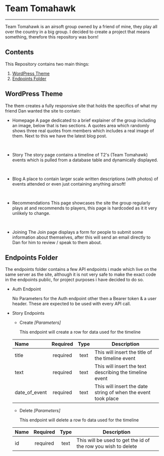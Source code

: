 # Team Tomahawk
---
Team Tomahawk is an airsoft group owned by a friend of mine, they play all over the country in a big group. I decided to create a project that means something, therefore this repository was born!

## Contents

This Repository contains two main things:

1. [WordPress Theme](https://github.com/Fxfey/Team-Tomahawk/tree/main)
2. [Endpoints Folder](https://github.com/Fxfey/Team-Tomahawk/tree/main/endpoints)

## WordPress Theme

The them creates a fully responsive site that holds the specifics of what my friend Dan wanted the site to contain:
- Homepage
A page dedicated to a brief explainer of the group including an image, below that is two sections. A quotes area which randomly shows three real quotes from members which includes a real image of them. Next to this we have the latest blog post.
<br>

- Story
The story page contains a timeline of T2's (Team Tomahawk) events which is pulled from a database table and dynamically displayed.
<br>

- Blog
A place to contain larger scale written descriptions (with photos) of events attended or even just containing anything airsoft!
<br>

- Recommendations
This page showcases the site the group regularly plays at and recommends to players, this page is hardcoded as it it very unlikely to change.
<br>

- Joining
The Join page displays a form for people to submit some information about themselves, after this will send an email directly to Dan for him to review / speak to them about.

## Endpoints Folder

The endpoints folder contains a few API endpoints i made which live on the same server as the site, although it is not very safe to make the exact code in the endpoints public, for project purposes i have decided to do so.

- Auth Endpoint

    No Parameters for the Auth endpoint other then a Bearer token & a user header. These are expected to be used with every API call.
    <br>

- Story Endpoints

    - Create *[Parameters]*

        This endpoint will create a row for data used for the timeline

    | Name          | Required  | Type   | Description |
    | :---          | :------:  | :----: |        --- |
    | title         | required  | text   | This will insert the title of the timeline event |
    | text          | required  | text   | This will insert the text describing the timeline event |
    | date_of_event | required  | text   | This will insert the date string of when the event took place |

    - Delete *[Parameters]*

        This endpoint will delete a row fo data used for the timeline


    | Name          | Required  | Type   | Description |
    | :---          | :------:  | :----: |        --- |
    | id         | required  | text   | This will be used to get the id of the row you wish to delete

